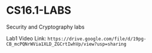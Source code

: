 # CS16.1-LABS
Security and Cryptography labs

Lab1 Video Link: `https://drive.google.com/file/d/19pg-CB_mcPQNrWVia1XLD_ZGCrtIwhVp/view?usp=sharing`
